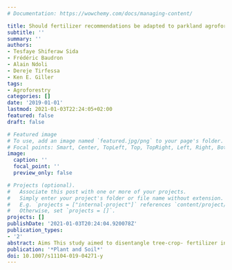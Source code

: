 ```yaml
---
# Documentation: https://wowchemy.com/docs/managing-content/

title: Should fertilizer recommendations be adapted to parkland agroforestry systems? Case studies from Ethiopia and Rwanda
subtitle: ''
summary: ''
authors:
- Tesfaye Shiferaw Sida
- Frédéric Baudron
- Alain Ndoli
- Dereje Tirfessa
- Ken E. Giller
tags:
- Agroforestry
categories: []
date: '2019-01-01'
lastmod: 2021-01-03T22:24:05+02:00
featured: false
draft: false

# Featured image
# To use, add an image named `featured.jpg/png` to your page's folder.
# Focal points: Smart, Center, TopLeft, Top, TopRight, Left, Right, BottomLeft, Bottom, BottomRight.
image:
  caption: ''
  focal_point: ''
  preview_only: false

# Projects (optional).
#   Associate this post with one or more of your projects.
#   Simply enter your project's folder or file name without extension.
#   E.g. `projects = ["internal-project"]` references `content/project/deep-learning/index.md`.
#   Otherwise, set `projects = []`.
projects: []
publishDate: '2021-01-03T20:24:04.920078Z'
publication_types:
- '2'
abstract: Aims This study aimed to disentangle tree-crop- fertilizer interactions in agroforestry systems, which has been suggested as an entry point for sustainable intensification of smallholder farming systems in sub-Saharan Africa (SSA). Although tree-crop sys- tems generate multiple economic and ecological benefits, tree-crop competition commonly occurs. We hypothesized that mineral fertilizers affect facilitative and competitive interactions differently in tree-crop systems. Methods Tree-crop-fertilizer interactions were explored for wheat growing under Faidherbia albida, and maize growing under Acacia tortilis and Grevillea robusta through omission trials of nitrogen (N) and phosphorus (P) in open fields and fields under tree canopy, using a split plot design. The experiments were conducted in Ethiopia and Rwanda, replicated four times, and over two seasons. Results Our results demonstrated that the presence of F. albida significantly improved N and P use efficiencies, leading to significantly  higher (P < 0.001) grain yields in wheat.This tree species contributed around 64 kg ha-1 yr-1 of mineral N. The P use efficiency of wheat under F. albida was double that of open field wheat. By contrast, G. robusta and A. tortilis trees lowered nutrient use efficiencies in maize, leading to significantly less maize grain yields compared with open fields receiving the same fertilization. Probabilities of critically low crop yields andcropfailurewere significantly greater formaize growing under the canopy of these species. Conclusions Our results showed that recommended fertilizer rates led to facilitative interaction only with F. albida, highlighting that fertilizer recommendations need to be adapted to agroforestry systems.
publication: '*Plant and Soil*'
doi: 10.1007/s11104-019-04271-y
---
```

